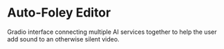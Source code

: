 # Auto-Foley Editor
Gradio interface connecting multiple AI services together to help the user add sound to an otherwise silent video.